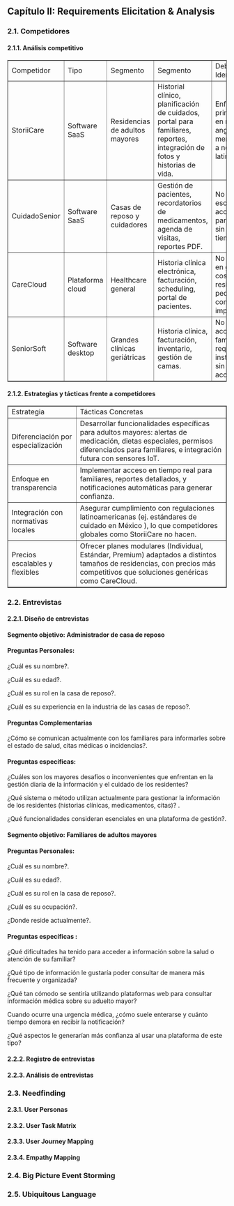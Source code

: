 
<h2 id="requirementsElicitation">Capítulo II: Requirements Elicitation & Analysis</h2>

<h3 id="competitors">2.1. Competidores</h3>
<h4 id="competitiveAnalysis">2.1.1. Análisis competitivo</h4>
<table border="1" style="border-collapse: collapse; width: 100%;">
  <tr>
    <td>Competidor</td><td>Tipo</td><td>Segmento</td><td>Segmento</td><td>Debilidades Identificadas</td><td>Enlace </td>
  </tr>
  <tr>
    <td>StoriiCare</td><td>Software SaaS</td><td>Residencias de adultos mayores</td><td>Historial clínico, planificación de cuidados, portal para familiares, reportes, integración de fotos y historias de vida.</td><td>Enfocado principalmente en mercados angloparlantes; menos adaptado a normativas latinoamericanas.</td><td>https://www.storiicare.com/</td>
  </tr>
  <tr>
    <td>CuidadoSenior</td><td>Software SaaS</td><td>Casas de reposo y cuidadores</td><td>Gestión de pacientes, recordatorios de medicamentos, agenda de visitas, reportes PDF.</td><td>No ofrece planes escalables; acceso limitado para familiares; sin soporte en tiempo real.</td><td>https://www.cuidadosenior.com/</td>
  </tr>
  <tr>
    <td>CareCloud</td><td>Plataforma cloud</td><td>Healthcare general</td><td>Historia clínica electrónica, facturación, scheduling, portal de pacientes.</td><td>No especializado en geriatría; costoso para residencias pequeñas; complejo de implementar.</td><td>https://www.carecloud.com/</td>
  </tr>
  <tr>
    <td>SeniorSoft</td><td>Software desktop</td><td>Grandes clínicas geriátricas</td><td>Historia clínica, facturación, inventario, gestión de camas.</td><td>No ofrece acceso para familiares; requiere instalación local; sin mobile access.</td><td>https://www.seniorsoft.com/</td>
  </tr>
</table>

<h4 id="competitiveStrategies">2.1.2. Estrategias y tácticas frente a competidores</h4>
<table border="1" style="border-collapse: collapse; width: 100%;">
  <tr>
    <td>Estrategia</td><td>Tácticas Concretas </td>
  </tr>
  <tr>
    <td>Diferenciación por especialización </td><td>Desarrollar funcionalidades específicas para adultos mayores: alertas de medicación, dietas especiales, permisos diferenciados para familiares, e integración futura con sensores IoT. </td>
  </tr>
  <tr>
    <td>Enfoque en transparencia</td><td>Implementar acceso en tiempo real para familiares, reportes detallados, y notificaciones automáticas para generar confianza.</td>
  </tr>
  <tr>
    <td>Integración con normativas locales</td><td>Asegurar cumplimiento con regulaciones latinoamericanas (ej. estándares de cuidado en México ), lo que competidores globales como StoriiCare no hacen.</td>
  </tr>
  <tr>
    <td>Precios escalables y flexibles</td><td>Ofrecer planes modulares (Individual, Estándar, Premium) adaptados a distintos tamaños de residencias, con precios más competitivos que soluciones genéricas como CareCloud.</td>
  </tr>
</table>
<h3 id="interviews">2.2. Entrevistas</h3>
<h4 id="interviewDesign">2.2.1. Diseño de entrevistas</h4>
<h4 id="Segment" >Segmento objetivo: Administrador de casa de reposo</h4> 
<h4 id="PreguntPersonal">Preguntas Personales:</h4> 
¿Cuál es su nombre?.

¿Cuál es su edad?.

¿Cuál es su rol en la casa de reposo?. 

¿Cuál es su experiencia en la industria de las casas de reposo?.

<h4 id="PreguntComplement">Preguntas Complementarias</h4>

¿Cómo se comunican actualmente con los familiares para informarles sobre el estado de salud, citas médicas o incidencias?.
<h4 id="PreguntEspe">Preguntas específicas:</h4> 

¿Cuáles son los mayores desafíos o inconvenientes que enfrentan en la gestión diaria de la información y el cuidado de los residentes?

¿Qué sistema o método utilizan actualmente para gestionar la información de los residentes (historias clínicas, medicamentos, citas)?  .

¿Qué funcionalidades consideran  esenciales en una plataforma de gestión?.
<h4 id="Segment" >Segmento objetivo: Familiares de adultos mayores </h4> 
<h4 id="PreguntPersonal">Preguntas Personales:</h4> 
¿Cuál es su nombre?.

¿Cuál es su edad?.

¿Cuál es su rol en la casa de reposo?. 

¿Cuál es su ocupación?.

¿Donde reside actualmente?.

<h4 id="PreguntESP">Preguntas específicas :</h4> 
¿Qué dificultades ha tenido para acceder a información sobre la salud o atención de su familiar?

¿Qué tipo de información le gustaría poder consultar de manera más frecuente y organizada? 

 ¿Qué tan cómodo se sentiría  utilizando plataformas web para consultar información médica sobre su aduelto mayor?

 Cuando ocurre una urgencia médica, ¿cómo suele enterarse y cuánto tiempo demora en recibir la notificación?
 
¿Qué aspectos le generarían más confianza al usar una plataforma de este tipo? 
<h4 id="registerInterview">2.2.2. Registro de entrevistas</h4>
<h4 id="analysisInterview">2.2.3. Análisis de entrevistas</h4>

<h3 id="needfinding">2.3. Needfinding</h3>
<h4 id="userPersonas">2.3.1. User Personas</h4>
<h4 id="userTaskMatrix">2.3.2. User Task Matrix</h4>
<h4 id="userJourneyMapping">2.3.3. User Journey Mapping</h4>
<h4 id="empathyMap">2.3.4. Empathy Mapping</h4>

<h3 id="bigPictureEventStorming">2.4. Big Picture Event Storming</h3>

<h3 id="ubiquitousLanguage">2.5. Ubiquitous Language</h3>

